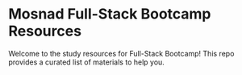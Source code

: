 # Mosnad Full-Stack Bootcamp Resources

Welcome to the study resources for Full-Stack Bootcamp! This repo provides a curated list of materials to help you.
